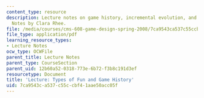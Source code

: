 ```yaml
---
content_type: resource
description: Lecture notes on game history, incremental evolution, and types of fun.
  Notes by Clara Rhee.
file: /media/courses/cms-608-game-design-spring-2008/7ca9543ca537c55ccbf41aae50acc05f_MITCMS_608s08_lec_notes04.pdf
file_type: application/pdf
learning_resource_types:
- Lecture Notes
ocw_type: OCWFile
parent_title: Lecture Notes
parent_type: CourseSection
parent_uid: 12b60a52-0318-773e-6b72-f3b8c191d3ef
resourcetype: Document
title: 'Lecture: Types of Fun and Game History'
uid: 7ca9543c-a537-c55c-cbf4-1aae50acc05f
---
```

